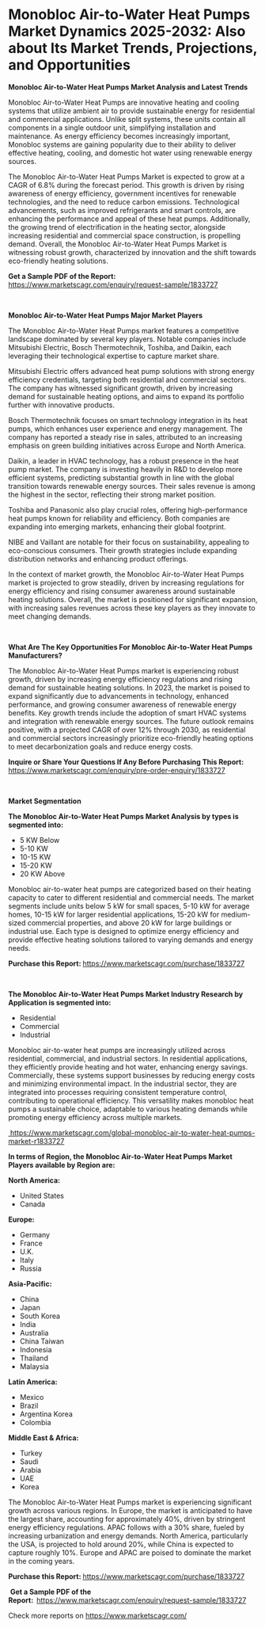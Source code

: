 <p><h1>Monobloc Air-to-Water Heat Pumps Market Dynamics 2025-2032: Also about Its Market Trends, Projections, and Opportunities</h1></p><p><strong>Monobloc Air-to-Water Heat Pumps Market Analysis and Latest Trends</strong></p>
<p><p>Monobloc Air-to-Water Heat Pumps are innovative heating and cooling systems that utilize ambient air to provide sustainable energy for residential and commercial applications. Unlike split systems, these units contain all components in a single outdoor unit, simplifying installation and maintenance. As energy efficiency becomes increasingly important, Monobloc systems are gaining popularity due to their ability to deliver effective heating, cooling, and domestic hot water using renewable energy sources.</p><p>The Monobloc Air-to-Water Heat Pumps Market is expected to grow at a CAGR of 6.8% during the forecast period. This growth is driven by rising awareness of energy efficiency, government incentives for renewable technologies, and the need to reduce carbon emissions. Technological advancements, such as improved refrigerants and smart controls, are enhancing the performance and appeal of these heat pumps. Additionally, the growing trend of electrification in the heating sector, alongside increasing residential and commercial space construction, is propelling demand. Overall, the Monobloc Air-to-Water Heat Pumps Market is witnessing robust growth, characterized by innovation and the shift towards eco-friendly heating solutions.</p></p>
<p><strong>Get a Sample PDF of the Report:&nbsp;</strong> <a href="https://www.marketscagr.com/enquiry/request-sample/1833727?utm_campaign=1895&utm_medium=2&utm_source=Github&utm_content=ia&utm_term=01012025&utm_id=monobloc-air-to-water-heat-pumps">https://www.marketscagr.com/enquiry/request-sample/1833727</a></p>
<p>&nbsp;</p>
<p><strong>Monobloc Air-to-Water Heat Pumps Major Market Players</strong></p>
<p><p>The Monobloc Air-to-Water Heat Pumps market features a competitive landscape dominated by several key players. Notable companies include Mitsubishi Electric, Bosch Thermotechnik, Toshiba, and Daikin, each leveraging their technological expertise to capture market share.</p><p>Mitsubishi Electric offers advanced heat pump solutions with strong energy efficiency credentials, targeting both residential and commercial sectors. The company has witnessed significant growth, driven by increasing demand for sustainable heating options, and aims to expand its portfolio further with innovative products.</p><p>Bosch Thermotechnik focuses on smart technology integration in its heat pumps, which enhances user experience and energy management. The company has reported a steady rise in sales, attributed to an increasing emphasis on green building initiatives across Europe and North America.</p><p>Daikin, a leader in HVAC technology, has a robust presence in the heat pump market. The company is investing heavily in R&D to develop more efficient systems, predicting substantial growth in line with the global transition towards renewable energy sources. Their sales revenue is among the highest in the sector, reflecting their strong market position.</p><p>Toshiba and Panasonic also play crucial roles, offering high-performance heat pumps known for reliability and efficiency. Both companies are expanding into emerging markets, enhancing their global footprint.</p><p>NIBE and Vaillant are notable for their focus on sustainability, appealing to eco-conscious consumers. Their growth strategies include expanding distribution networks and enhancing product offerings.</p><p>In the context of market growth, the Monobloc Air-to-Water Heat Pumps market is projected to grow steadily, driven by increasing regulations for energy efficiency and rising consumer awareness around sustainable heating solutions. Overall, the market is positioned for significant expansion, with increasing sales revenues across these key players as they innovate to meet changing demands.</p></p>
<p>&nbsp;</p>
<p><strong>What Are The Key Opportunities For Monobloc Air-to-Water Heat Pumps Manufacturers?</strong></p>
<p><p>The Monobloc Air-to-Water Heat Pumps market is experiencing robust growth, driven by increasing energy efficiency regulations and rising demand for sustainable heating solutions. In 2023, the market is poised to expand significantly due to advancements in technology, enhanced performance, and growing consumer awareness of renewable energy benefits. Key growth trends include the adoption of smart HVAC systems and integration with renewable energy sources. The future outlook remains positive, with a projected CAGR of over 12% through 2030, as residential and commercial sectors increasingly prioritize eco-friendly heating options to meet decarbonization goals and reduce energy costs.</p></p>
<p><strong>Inquire or Share Your Questions If Any Before Purchasing This Report:</strong> <a href="https://www.marketscagr.com/enquiry/pre-order-enquiry/1833727?utm_campaign=1895&utm_medium=2&utm_source=Github&utm_content=ia&utm_term=01012025&utm_id=monobloc-air-to-water-heat-pumps">https://www.marketscagr.com/enquiry/pre-order-enquiry/1833727</a></p>
<p>&nbsp;</p>
<p><strong>Market Segmentation</strong></p>
<p><strong>The Monobloc Air-to-Water Heat Pumps Market Analysis by types is segmented into:</strong></p>
<p><ul><li>5 KW Below</li><li>5-10 KW</li><li>10-15 KW</li><li>15-20 KW</li><li>20 KW Above</li></ul></p>
<p><p>Monobloc air-to-water heat pumps are categorized based on their heating capacity to cater to different residential and commercial needs. The market segments include units below 5 kW for small spaces, 5-10 kW for average homes, 10-15 kW for larger residential applications, 15-20 kW for medium-sized commercial properties, and above 20 kW for large buildings or industrial use. Each type is designed to optimize energy efficiency and provide effective heating solutions tailored to varying demands and energy needs.</p></p>
<p><strong>Purchase this Report:&nbsp;</strong><a href="https://www.marketscagr.com/purchase/1833727?utm_campaign=1895&utm_medium=2&utm_source=Github&utm_content=ia&utm_term=01012025&utm_id=monobloc-air-to-water-heat-pumps">https://www.marketscagr.com/purchase/1833727</a></p>
<p>&nbsp;</p>
<p><strong>The Monobloc Air-to-Water Heat Pumps Market Industry Research by Application is segmented into:</strong></p>
<p><ul><li>Residential</li><li>Commercial</li><li>Industrial</li></ul></p>
<p><p>Monobloc air-to-water heat pumps are increasingly utilized across residential, commercial, and industrial sectors. In residential applications, they efficiently provide heating and hot water, enhancing energy savings. Commercially, these systems support businesses by reducing energy costs and minimizing environmental impact. In the industrial sector, they are integrated into processes requiring consistent temperature control, contributing to operational efficiency. This versatility makes monobloc heat pumps a sustainable choice, adaptable to various heating demands while promoting energy efficiency across multiple markets.</p></p>
<p><a href="https://www.marketscagr.com/global-monobloc-air-to-water-heat-pumps-market-r1833727?utm_campaign=1895&utm_medium=2&utm_source=Github&utm_content=ia&utm_term=01012025&utm_id=monobloc-air-to-water-heat-pumps">&nbsp;https://www.marketscagr.com/global-monobloc-air-to-water-heat-pumps-market-r1833727</a></p>
<p><strong>In terms of Region, the Monobloc Air-to-Water Heat Pumps Market Players available by Region are:</strong></p>
<p>
    <p> <strong> North America: </strong>
        <ul>
            <li>United States</li>
            <li>Canada</li>
        </ul>
        </p> 
    <p> <strong> Europe: </strong>
        <ul>
            <li>Germany</li>
            <li>France</li>
            <li>U.K.</li>
            <li>Italy</li>
            <li>Russia</li>
        </ul>
        </p> 
    <p> <strong> Asia-Pacific: </strong>
        <ul>
            <li>China</li>
            <li>Japan</li>
            <li>South Korea</li>
            <li>India</li>
            <li>Australia</li>
            <li>China Taiwan</li>
            <li>Indonesia</li>
            <li>Thailand</li>
            <li>Malaysia</li>
        </ul>
        </p> 
    <p> <strong> Latin America: </strong>
        <ul>
            <li>Mexico</li>
            <li>Brazil</li>
            <li>Argentina Korea</li>
            <li>Colombia</li>
        </ul>
        </p> 
    <p> <strong> Middle East & Africa: </strong>
        <ul>
            <li>Turkey</li>
            <li>Saudi</li>
            <li>Arabia</li>
            <li>UAE</li>
            <li>Korea</li>
        </ul>
    </p>
    </p>
<p><p>The Monobloc Air-to-Water Heat Pumps market is experiencing significant growth across various regions. In Europe, the market is anticipated to have the largest share, accounting for approximately 40%, driven by stringent energy efficiency regulations. APAC follows with a 30% share, fueled by increasing urbanization and energy demands. North America, particularly the USA, is projected to hold around 20%, while China is expected to capture roughly 10%. Europe and APAC are poised to dominate the market in the coming years.</p></p>
<p><strong>Purchase this Report: </strong><a href="https://www.marketscagr.com/purchase/1833727?utm_campaign=1895&utm_medium=2&utm_source=Github&utm_content=ia&utm_term=01012025&utm_id=monobloc-air-to-water-heat-pumps">https://www.marketscagr.com/purchase/1833727</a></p>
<p>&nbsp;<strong>Get a Sample PDF of the Report:&nbsp;&nbsp;</strong><a href="https://www.marketscagr.com/enquiry/request-sample/1833727?utm_campaign=1895&utm_medium=2&utm_source=Github&utm_content=ia&utm_term=01012025&utm_id=monobloc-air-to-water-heat-pumps">https://www.marketscagr.com/enquiry/request-sample/1833727</a></p>
<p><strong></strong></p>
<p>Check more reports on <a href="https://www.marketscagr.com/?utm_campaign=1895&utm_medium=2&utm_source=Github&utm_content=ia&utm_term=01012025&utm_id=monobloc-air-to-water-heat-pumps">https://www.marketscagr.com/</a></p>